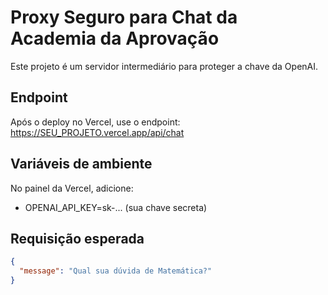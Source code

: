 
# Proxy Seguro para Chat da Academia da Aprovação

Este projeto é um servidor intermediário para proteger a chave da OpenAI.

## Endpoint
Após o deploy no Vercel, use o endpoint:
https://SEU_PROJETO.vercel.app/api/chat

## Variáveis de ambiente
No painel da Vercel, adicione:
- OPENAI_API_KEY=sk-... (sua chave secreta)

## Requisição esperada
```json
{
  "message": "Qual sua dúvida de Matemática?"
}
```
